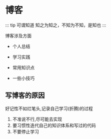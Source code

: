 # 博客

::: tip 可谓知道
知之为知之，不知为不知，是知也
:::

博客涉及方面

- 个人总结

- 学习实践

- 常用知识点

- 一些小技巧

## 写博客的原因

好记性不如烂笔头,记录自己学习(折腾)的过程

1. 不准说不行,尽可能去实现
2. 要习惯性迭代自己的知识体系和写过的代码
3. 不要停止学习